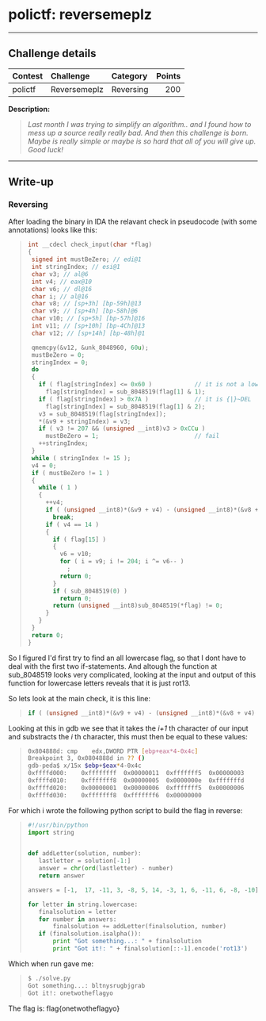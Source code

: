 # polictf: reversemeplz

----------
## Challenge details
| Contest        | Challenge     | Category  | Points |
|:---------------|:--------------|:----------|-------:|
| polictf | Reversemeplz | Reversing |    200 |

**Description:**
>*Last month I was trying to simplify an algorithm.. and I found how to mess up a source really really bad. And then this challenge is born. Maybe is really simple or maybe is so hard that all of you will give up. Good luck!*

----------
## Write-up
### Reversing

After loading the binary in IDA the relavant check in pseudocode (with some annotations) looks like this:

>```c
>int __cdecl check_input(char *flag)
>{
>  signed int mustBeZero; // edi@1
>  int stringIndex; // esi@1
>  char v3; // al@6
>  int v4; // eax@10
>  char v6; // dl@16
>  char i; // al@16
>  char v8; // [sp+3h] [bp-59h]@13
>  char v9; // [sp+4h] [bp-58h]@6
>  char v10; // [sp+5h] [bp-57h]@16
>  int v11; // [sp+10h] [bp-4Ch]@13
>  char v12; // [sp+14h] [bp-48h]@1
>
>  qmemcpy(&v12, &unk_8048960, 60u);
>  mustBeZero = 0;
>  stringIndex = 0;
>  do
>  {
>    if ( flag[stringIndex] <= 0x60 )            // it is not a lowercase letter
>      flag[stringIndex] = sub_8048519(flag[1] & 1);
>    if ( flag[stringIndex] > 0x7A )             // it is {|}~DEL
>      flag[stringIndex] = sub_8048519(flag[1] & 2);
>    v3 = sub_8048519(flag[stringIndex]);
>    *(&v9 + stringIndex) = v3;
>    if ( v3 != 207 && (unsigned __int8)v3 > 0xCCu )
>      mustBeZero = 1;                           // fail
>    ++stringIndex;
>  }
>  while ( stringIndex != 15 );
>  v4 = 0;
>  if ( mustBeZero != 1 )
>  {
>    while ( 1 )
>    {
>      ++v4;
>      if ( (unsigned __int8)*(&v9 + v4) - (unsigned __int8)*(&v8 + v4) != *(&v11 + v4) )
>        break;
>      if ( v4 == 14 )
>      {
>        if ( flag[15] )
>        {
>          v6 = v10;
>          for ( i = v9; i != 204; i ^= v6-- )
>            ;
>          return 0;
>        }
>        if ( sub_8048519(0) )
>          return 0;
>        return (unsigned __int8)sub_8048519(*flag) != 0;
>      }
>    }
>  }
>  return 0;
>}

So I figured I'd first try to find an all lowercase flag, so that I dont have to deal with the first two if-statements. And altough the function at sub_8048519 looks very complicated, looking at the input and output of this function for lowercase letters reveals that it is just rot13.

So lets look at the main check, it is this line:

>```c
> if ( (unsigned __int8)*(&v9 + v4) - (unsigned __int8)*(&v8 + v4) != *(&v11 + v4) )
>```

Looking at this in gdb we see that it takes the _i+1_ th character of our input and substracts the _i_ th character, this must then be equal to these values:

>```bash
>0x804888d:	cmp    edx,DWORD PTR [ebp+eax*4-0x4c]
>Breakpoint 3, 0x0804888d in ?? ()
>gdb-peda$ x/15x $ebp+$eax*4-0x4c
>0xffffd000:	0xffffffff	0x00000011	0xfffffff5	0x00000003
>0xffffd010:	0xfffffff8	0x00000005	0x0000000e	0xfffffffd
>0xffffd020:	0x00000001	0x00000006	0xfffffff5	0x00000006
>0xffffd030:	0xfffffff8	0xfffffff6	0x00000000
>```

For which i wrote the following python script to build the flag in reverse:

>```python
>#!/usr/bin/python
>import string
>
>
>def addLetter(solution, number):
>    lastletter = solution[-1:]
>    answer = chr(ord(lastletter) - number)
>    return answer
>
>answers = [-1,  17, -11, 3, -8, 5, 14, -3, 1, 6, -11, 6, -8, -10][::-1]
>
>for letter in string.lowercase:
>    finalsolution = letter
>    for number in answers:
>        finalsolution += addLetter(finalsolution, number)
>    if (finalsolution.isalpha()):
>        print "Got something...: " + finalsolution
>        print "Got it!: " + finalsolution[::-1].encode('rot13')
>```

Which when run gave me: 

>```bash
>$ ./solve.py 
>Got something...: bltnysrugbjgrab
>Got it!: onetwotheflagyo
>```

The flag is: flag{onetwotheflagyo}
